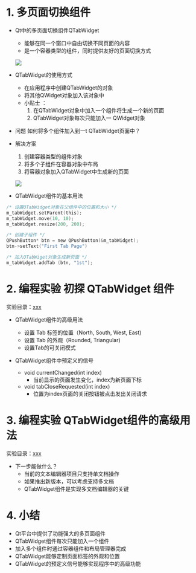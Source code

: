 # 1. 多页面切换组件
- Qt中的多页面切换组件QTabWidget
    - 能够在同一个窗口中自甶切换不同页面的内容
    - 是一个容器类型的组件，同时提供友好的页面切换方式

    ![](vx_images/.png)

- QTabWidget的使用方式
    - 在应用程序中创建QTabWidget的对象
    - 将其他QWidget对象加入该对象中
    - 小贴士 ：
        1. 在QTabWidget对象中加入一个组件将生成一个新的页面
        2. QTabWidget对象每次只能加入一 QWidget对象

- 问题
    如何将多个组件加入到一t QTabWidget页面中？

- 解决方案
    1. 创建容器类型的组件对象
    2. 将多个子组件在容器对象中布局
    3. 将容器对象加入QTabWidget中生成新的页面

    ![](vx_images/.png)

-  QTabWidget组件的基本用法

```c
/* 设置QTabWidget对象在父组件中的位置和大小 */
m_tabWidget.setParent(this);
m_tabWidget.move(10, 10);
m_tabWidget.resize(200, 200);

/* 创建子组件 */
QPushButton* btn = new QPushButton(&m_tabWidget);
btn->setText("First Tab Page")

/* 加入QTabWiget对象生成新页面 */
m_tabWidget.addTab (btn, "1st");
```

# 2. 编程实验 初探 QTabWidget 组件
实验目录：[xxx](vx_attachments\xxx)

- QTabWidget组件的高级用法
    - 设置 Tab 标签的位置（North, South, West, East)
    - 设置 Tab 的外观（Rounded, Triangular)
    - 设置Tab的可关闭模式

- QTabWidget组件中预定义的信号
    - void currentChanged(int index)
        - 当前显示的页面发生变化，index为新页面下标
    - void tabCloseRequested(int index)
        - 位置为index页面的关闭按钮被点击发出关闭请求

# 3. 编程实验 QTabWidget组件的高级用法
实验目录：[xxx](vx_attachments\xxx)

- 下一步能做什么？
    - 当前的文本编辑器项目只支持单文档操作
    - 如果推出新版本，可以考虑支持多文档
    - QTabWidget组件是实现多文档编辑器的关键


# 4. 小结
- Qt平台中提供了功能强大的多页面组件
- QTabWidget组件每次只能加入一个组件
- 加入多个组件时通过容器组件和布局管理器完成
- QTabWidget能够定制页面标签的外观和位置
- QTabWidget的预定义信号能够实现程序中的高级功能
